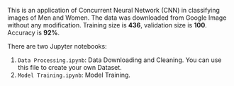 This is an application of Concurrent Neural Network (CNN) in classifying images of Men and Women. The data was downloaded from Google Image without any modification. Training size is **436**, validation size is **100**. Accuracy is **92%**.

There are two Jupyter notebooks:
1. ```Data Processing.ipynb```: Data Downloading and Cleaning. You can use this file to create your own Dataset.
1. ```Model Training.ipynb```: Model Training.
